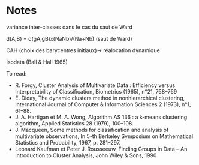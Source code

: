 # Notes

variance inter-classes dans le cas du saut de Ward

d(A,B) = d(gA,gB)x(NaNb)/(Na+Nb) (saut de Ward)

CAH (choix des barycentres initiaux)-> réalocation dynamique

Isodata (Ball & Hall 1965)

To read:
 - R. Forgy, Cluster Analysis of Multivariate Data : Efficiency versus Interpretability of Classification, Biometrics (1965), n°21, 768–769
 - E. Diday, The dynamic clusters method in nonhierarchical clustering, International Journal of Computer & Information Sciences 2 (1973), n°1, 61–88.
 - J. A. Hartigan et M. A. Wong, Algorithm AS 136 : a k-means clustering algorithm, Applied Statistics 28 (1979), 100–108.
 - J. Macqueen, Some methods for classification and analysis of multivariate observations, In 5-th Berkeley Symposium on Mathematical Statistics and Probability, 1967, p. 281–297.
 - Leonard Kaufman et Peter J. Rousseeuw, Finding Groups in Data – An Introduction to Cluster Analysis, John Wiley & Sons, 1990

